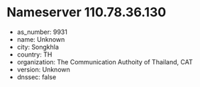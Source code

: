 # Nameserver 110.78.36.130

* as_number: 9931
* name: Unknown
* city: Songkhla
* country: TH
* organization: The Communication Authoity of Thailand, CAT
* version: Unknown
* dnssec: false
